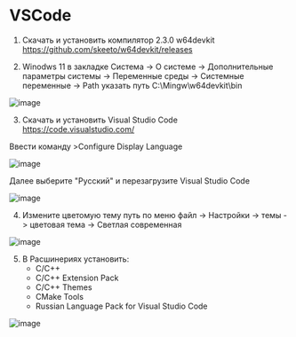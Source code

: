 # VSCode

1. Скачать и установить компилятор 2.3.0 w64devkit https://github.com/skeeto/w64devkit/releases

2. Winodws 11 в закладке Система -> О системе -> Дополнительные параметры системы -> Переменные среды -> Системные переменные -> Path указать путь C:\Mingw\w64devkit\bin

![image](https://github.com/user-attachments/assets/661c8efc-e0e2-485a-8f18-eacab1061b90)

3. Скачать и установить Visual Studio Code https://code.visualstudio.com/

Ввести команду >Configure Display Language

![image](https://github.com/user-attachments/assets/df0f223e-c0b1-4e61-978e-581c78f35faa)

Далее выберите "Русский" и перезагрузите Visual Studio Code

![image](https://github.com/user-attachments/assets/02251c4e-b5d8-4ab4-9892-d95e74ed5737)

4. Измените цветомую тему путь по меню файл -> Настройки -> темы -> цветовая тема -> Светлая современная 

![image](https://github.com/user-attachments/assets/5229d792-f55e-42c3-880a-8eaee51300ae)

5. В Расшинериях установить:
   - C/C++
   - C/C++ Extension Pack
   - C/C++ Themes
   - CMake Tools
   - Russian Language Pack for Visual Studio Code

![image](https://github.com/user-attachments/assets/a29340ea-fe46-4fa8-bf7c-192f83603ff0)

